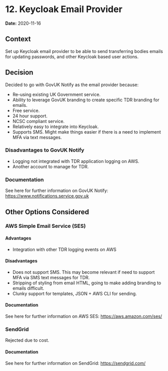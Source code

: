 # 12. Keycloak Email Provider

**Date:** 2020-11-16

## Context

Set up Keycloak email provider to be able to send transferring bodies emails for updating passwords, and other Keycloak based user actions.

## Decision

Decided to go with GovUK Notify as the email provider because:
* Re-using existing UK Government service.
* Ability to leverage GovUK branding to create specific TDR branding for emails.
* Free service.
* 24 hour support.
* NCSC compliant service.
* Relatively easy to integrate into Keycloak.
* Supports SMS. Might make things easier if there is a need to implement MFA via text messages.

### Disadvantages to GovUK Notify

* Logging not integrated with TDR application logging on AWS.
* Another account to manage for TDR.

### Documentation

See here for further information on GovUK Notify: https://www.notifications.service.gov.uk

## Other Options Considered

### AWS Simple Email Service (SES)

#### Advantages

* Integration with other TDR logging events on AWS

#### Disadvantages

* Does not support SMS. This may become relevant if need to support MFA via SMS text messages for TDR.
* Stripping of styling from email HTML, going to make adding branding to emails difficult.
* Clunky support for templates, JSON + AWS CLI for sending.

#### Documentation

See here for further information on AWS SES: https://aws.amazon.com/ses/

### SendGrid

Rejected due to cost.

#### Documentation

See here for further information on SendGrid: https://sendgrid.com/
